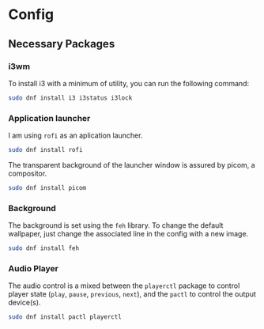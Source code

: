 # Config

## Necessary Packages

### i3wm

To install i3 with a minimum of utility, you can run the following command:

```bash
sudo dnf install i3 i3status i3lock
```

### Application launcher

I am using ``rofi`` as an aplication launcher.

```bash
sudo dnf install rofi
```

The transparent background of the launcher window is assured by picom, a compositor.

```bash
sudo dnf install picom
```

### Background

The background is set using the ``feh`` library. To change the default wallpaper, just change the associated line in the config with a new image.

```bash
sudo dnf install feh
```

### Audio Player

The audio control is a mixed between the ``playerctl`` package to control player state (`play`, `pause`, `previous`, `next`), and the ``pactl`` to control the output device(s).

```bash
sudo dnf install pactl playerctl
```
